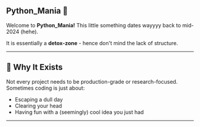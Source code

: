 ## Python_Mania 🐍

Welcome to **Python_Mania!** 
This little something dates wayyyy back to mid-2024 (hehe). 

It is essentially a **detox-zone** - hence don't mind the lack of structure.

---

## 🧠 Why It Exists  
Not every project needs to be production-grade or research-focused.  
Sometimes coding is just about:  
- Escaping a dull day  
- Clearing your head  
- Having fun with a (seemingly) cool idea you just had

---